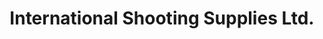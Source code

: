 ---
title: "International Shooting Supplies Ltd."
url: /surrey/international-shooting-supplies-ltd/
shop: hunting
---